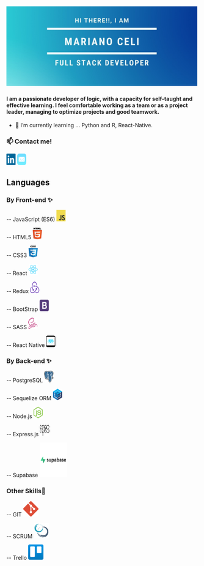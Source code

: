 <h2>
<img width="500" heigth="30" src="https://github.com/nanoceli/nanoceli/blob/main/images/presentacion.png">
</h2>
<h4>I am a passionate developer of logic, with a capacity for self-taught and
effective learning. I feel comfortable working as a team or as a project
leader, managing to optimize projects and good teamwork.</h4>

- 🌱 I’m currently learning ... Python and R, React-Native.

<h3> 📫 Contact me!</h4>
<a href="https://www.linkedin.com/in/marianoalejandroceli/"><img  height="30" width="24" src="https://github.com/nanoceli/nanoceli/blob/main/images/linkedin-icon-2.svg"></a>
<a href="mailto: Marianoalejandroceli@gmail.com"><img   height="30" width="24" src="https://github.com/nanoceli/nanoceli/blob/main/images/mail-ios.svg"></a>

<h2>Languages</h3>
<h3>By Front-end ✨</h4>
<p>-- JavaScript (ES6) <img src="https://github.com/nanoceli/nanoceli/blob/main/images/logo-javascript.svg" height="30" width="24" ></p>
<p>-- HTML5 <img src="https://github.com/nanoceli/nanoceli/blob/main/images/html5.svg" height="30" width="24" ></p>
<p>-- CSS3 <img src="https://github.com/nanoceli/nanoceli/blob/main/images/css-5.svg" height="30" width="24" ></p>
<p>-- React <img src="https://github.com/nanoceli/nanoceli/blob/main/images/react-2.svg" height="30" width="24" ></p>
<p>-- Redux <img src="https://github.com/nanoceli/nanoceli/blob/main/images/redux.svg" height="30" width="24" ></p>
<p>-- BootStrap <img src="https://github.com/nanoceli/nanoceli/blob/main/images/bootstrap-4.svg" height="30" width="24" ></p>
<p>-- SASS <img src="https://github.com/nanoceli/nanoceli/blob/main/images/sass-1.svg" height="30" width="24" ></p>
<p>-- React Native <img src="https://github.com/nanoceli/nanoceli/blob/main/images/react-native-app.svg" height="30" width="24" ></p>

<h3>By Back-end ✨</h4>
<p>-- PostgreSQL <img alt="PostgreSQL" src="https://github.com/nanoceli/nanoceli/blob/main/images/postgresql.svg" height="30" width="24" > </p>
<p>-- Sequelize ORM <img height="30" width="24" src="https://github.com/nanoceli/nanoceli/blob/main/images/sequelize.svg"> </p>
<p>-- Node.js <img height="30" width="24" src="https://github.com/nanoceli/nanoceli/blob/main/images/nodejs-icon.svg"></p>
<p>-- Express.js <img height="30" width="24" src="https://github.com/nanoceli/nanoceli/blob/main/images/expressjs.svg">  </p>
<p>-- Supabase <img height="90" width="72" src="https://github.com/nanoceli/nanoceli/blob/main/images/supabase-logo-vector.svg"></p>

<h3>Other Skills💪</h4>
<p>-- GIT <img width="40px" heigth="40px" src="https://github.com/nanoceli/nanoceli/blob/main/images/git-icon.svg"> </p>
<p>-- SCRUM <img width="40px" heigth="40px" src="https://github.com/nanoceli/nanoceli/blob/main/images/scrum-1.svg"> </p>
<p>-- Trello <img width="40px" heigth="40px" src="https://github.com/nanoceli/nanoceli/blob/main/images/trello.svg"> </p>

